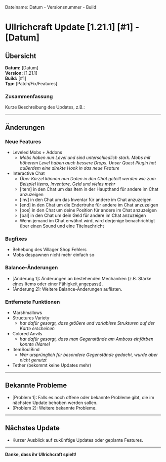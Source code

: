 Dateiname: Datum - Versionsnummer - Build

# Ullrichcraft Update [1.21.1] [#1] - [Datum]

## Übersicht

**Datum:** [Datum]  
**Version:** [1.21.1]  
**Build:** [#1]  
**Typ:** [Patch/Fix/Features]

### Zusammenfassung

Kurze Beschreibung des Updates, z.B.:

---

## Änderungen

### Neue Features
- Leveled Mobs + Addons
  - *Mobs haben nun Level und sind unterschiedlich stark. Mobs mit höherem Level haben auch bessere Drops. Unser Quest Plugin hat außerdem eine direkte Hook in das neue Feature*
- Interactive Chat
  - *Über Kürzel können nun Daten in den Chat geteilt werden wie zum Beispiel Items, Inventare, Geld und vieles mehr*
  - [item] in den Chat um das Item in der Haupthand für andere im Chat anzuzeigen
  - [inv] in den Chat um das Inventar für andere im Chat anzuzeigen
  - [end] in den Chat um die Endertruhe für andere im Chat anzuzeigen
  - [pos] in den Chat um deine Position für andere im Chat anzuzeigen
  - [bal] in den Chat um dein Geld für andere im Chat anzuzeigen
  - Wenn jemand im Chat erwähnt wird, wird derjenige benachrichtigt über einen Sound und eine Titelnachricht

### Bugfixes
- Behebung des Villager Shop Fehlers
- Mobs despawnen nicht mehr einfach so

### Balance-Änderungen
- [Änderung 1]: Änderungen an bestehenden Mechaniken (z.B. Stärke eines Items oder einer Fähigkeit angepasst).
- [Änderung 2]: Weitere Balance-Änderungen auflisten.

### Entfernete Funktionen
- Marshmallows
- Structures Variety
  - *hat dafür gesorgt, dass größere und variablere Strukturen auf der Karte erscheinen*
- Colored Anvils
  - *hat dafür gesorgt, dass man Gegenstände am Amboss einfärben konnte (Name)*
- ItemSoulBind
  - *War ursprünglich für besondere Gegenstände gedacht, wurde aber nicht genutzt*
- Tether (bekommt keine Updates mehr)

---

## Bekannte Probleme
- [Problem 1]: Falls es noch offene oder bekannte Probleme gibt, die im nächsten Update behoben werden sollen.
- [Problem 2]: Weitere bekannte Probleme.

---

## Nächstes Update
- Kurzer Ausblick auf zukünftige Updates oder geplante Features.

---

**Danke, dass ihr Ullrichcraft spielt!**
